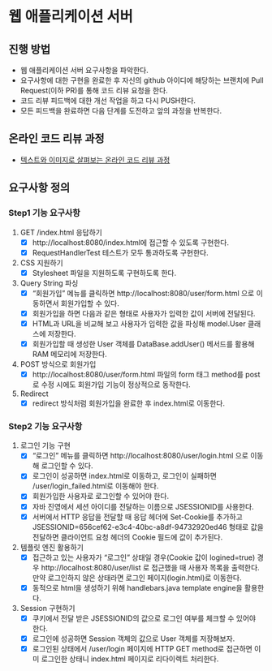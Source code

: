 # 웹 애플리케이션 서버

## 진행 방법

* 웹 애플리케이션 서버 요구사항을 파악한다.
* 요구사항에 대한 구현을 완료한 후 자신의 github 아이디에 해당하는 브랜치에 Pull Request(이하 PR)를 통해 코드 리뷰 요청을 한다.
* 코드 리뷰 피드백에 대한 개선 작업을 하고 다시 PUSH한다.
* 모든 피드백을 완료하면 다음 단계를 도전하고 앞의 과정을 반복한다.

## 온라인 코드 리뷰 과정

* [텍스트와 이미지로 살펴보는 온라인 코드 리뷰 과정](https://github.com/next-step/nextstep-docs/tree/master/codereview)

## 요구사항 정의

### Step1 기능 요구사항

1. GET /index.html 응답하기
    - [x] http://localhost:8080/index.html에 접근할 수 있도록 구현한다.
    - [x] RequestHandlerTest 테스트가 모두 통과하도록 구현한다.
2. CSS 지원하기
    - [x] Stylesheet 파일을 지원하도록 구현하도록 한다.
3. Query String 파싱
    - [x] “회원가입” 메뉴를 클릭하면 http://localhost:8080/user/form.html 으로 이동하면서 회원가입할 수 있다.
    - [x] 회원가입을 하면 다음과 같은 형태로 사용자가 입력한 값이 서버에 전달된다.
    - [x] HTML과 URL을 비교해 보고 사용자가 입력한 값을 파싱해 model.User 클래스에 저장한다.
    - [x] 회원가입할 때 생성한 User 객체를 DataBase.addUser() 메서드를 활용해 RAM 메모리에 저장한다.
4. POST 방식으로 회원가입
    - [x] http://localhost:8080/user/form.html 파일의 form 태그 method를 post로 수정 시에도 회원가입 기능이 정상적으로 동작한다.
5. Redirect
    - [x] redirect 방식처럼 회원가입을 완료한 후 index.html로 이동한다.

### Step2 기능 요구사항

1. 로그인 기능 구현
    - [x] “로그인” 메뉴를 클릭하면 http://localhost:8080/user/login.html 으로 이동해 로그인할 수 있다.
    - [x] 로그인이 성공하면 index.html로 이동하고, 로그인이 실패하면 /user/login_failed.html로 이동해야 한다.
    - [x] 회원가입한 사용자로 로그인할 수 있어야 한다.
    - [x] 자바 진영에서 세션 아이디를 전달하는 이름으로 JSESSIONID를 사용한다.
    - [x] 서버에서 HTTP 응답을 전달할 때 응답 헤더에 Set-Cookie를 추가하고 JSESSIONID=656cef62-e3c4-40bc-a8df-94732920ed46 형태로 값을 전달하면 클라이언트
      요청 헤더의 Cookie 필드에 값이 추가된다.
2. 템플릿 엔진 활용하기
    - [x] 접근하고 있는 사용자가 “로그인” 상태일 경우(Cookie 값이 logined=true) 경우 http://localhost:8080/user/list 로 접근했을 때 사용자 목록을 출력한다. 만약
      로그인하지 않은 상태라면 로그인 페이지(login.html)로 이동한다.
    - [x] 동적으로 html을 생성하기 위해 handlebars.java template engine을 활용한다.
3. Session 구현하기
    - [x] 쿠키에서 전달 받은 JSESSIONID의 값으로 로그인 여부를 체크할 수 있어야 한다.
    - [x] 로그인에 성공하면 Session 객체의 값으로 User 객체를 저장해보자.
    - [x] 로그인된 상태에서 /user/login 페이지에 HTTP GET method로 접근하면 이미 로그인한 상태니 index.html 페이지로 리다이렉트 처리한다.